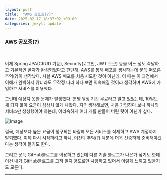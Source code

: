 ```yaml
---
layout: post
title:  "AWS 공포증(?)" 
date: 2025-02-17 18:37:02 +09:00
categories: jekyll update
---
```


### AWS 공포증(?)

<br>
 
이제 Spring JPA(CRUD 기능), Security(로그인, JWT 토큰) 등을 어느 정도 숙달하고 기본적인 골자가 완성되었다고 판단해, AWS를 통해 배포를 생각하는데 문득 떠오른 추억(?)이 생각났다. 
사실 AWS 배포를 처음 시도한 것이 아닌데, 이 때는 이 과정에서 이해가 완벽하지 않더라도 무작정 따라 하다 보면 익숙해질 것이라 생각하며 AWS에 가입하고 서비스를 이용했다.

그런데 예상치 못한 문제가 발생했다. 분명 일정 기간 무료라고 알고 있었는데, 10일도 채 되지 않아 요금이 심상치 않게 나왔다. 지금 생각해보면, 처음 가입하다 보니 하나의 서비스만 생성했어야 하는데, 어리숙하게 여러 개를 만들어 버린 탓이 아닌가 싶다.

![Image](https://github.com/user-attachments/assets/922b2464-cfe7-4885-a71b-07f4336bc82b)

결국, 예상보다 높은 요금이 청구되는 바람에 모든 서비스를 삭제하고 AWS 계정까지 탈퇴했다. 이제 다시 시작하려고 하니, 이전의 추억(?) 덕분에 더욱 신중하게 준비해야겠다는 생각이 들기도 한다.<br>

그리고 문득 GitHub블로그를 이용하고 있는데 다른 기술 블로그가 나은가 싶기도 한데 이건 내가 GitHub블로그를 그저 일지 용도로만 사용하고 있어서 이렇게 느끼고 있을지도 모른다. 

---------------------------------------

[jekyll-docs]: https://jekyllrb.com/docs/home
[jekyll-gh]:   https://github.com/jekyll/jekyll
[jekyll-talk]: https://talk.jekyllrb.com/